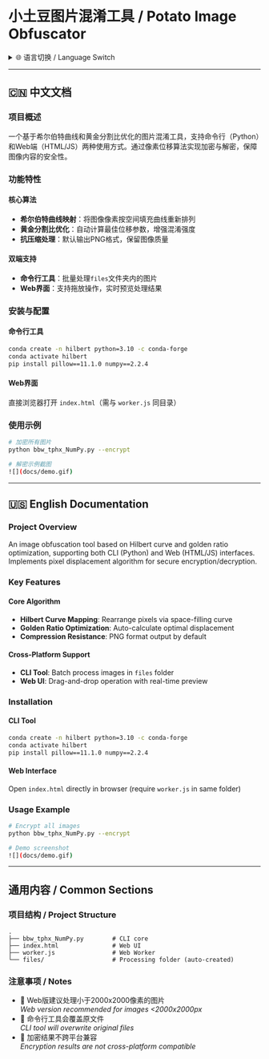 # 小土豆图片混淆工具 / Potato Image Obfuscator

<!-- 顶部语言切换提示 -->
<details>
<summary>🌐 语言切换 / Language Switch</summary>

- [中文](#中文) | [English](#english)
</details>

---

<a id="中文"></a>

## 🇨🇳 中文文档

### 项目概述

一个基于希尔伯特曲线和黄金分割比优化的图片混淆工具，支持命令行（Python）和Web端（HTML/JS）两种使用方式。通过像素位移算法实现加密与解密，保障图像内容的安全性。

### 功能特性

#### 核心算法

- **希尔伯特曲线映射**：将图像像素按空间填充曲线重新排列
- **黄金分割比优化**：自动计算最佳位移参数，增强混淆强度
- **抗压缩处理**：默认输出PNG格式，保留图像质量

#### 双端支持

- **命令行工具**：批量处理`files`文件夹内的图片
- **Web界面**：支持拖放操作，实时预览处理结果

### 安装与配置

#### 命令行工具

```bash
conda create -n hilbert python=3.10 -c conda-forge
conda activate hilbert
pip install pillow==11.1.0 numpy==2.2.4
```

#### Web界面

直接浏览器打开 `index.html`（需与 `worker.js` 同目录）

### 使用示例

```bash
# 加密所有图片
python bbw_tphx_NumPy.py --encrypt

# 解密示例截图
![](docs/demo.gif)
```

---

<a id="english"></a>

## 🇺🇸 English Documentation

### Project Overview

An image obfuscation tool based on Hilbert curve and golden ratio optimization, supporting both CLI (Python) and Web (HTML/JS) interfaces. Implements pixel displacement algorithm for secure encryption/decryption.

### Key Features

#### Core Algorithm

- **Hilbert Curve Mapping**: Rearrange pixels via space-filling curve
- **Golden Ratio Optimization**: Auto-calculate optimal displacement
- **Compression Resistance**: PNG format output by default

#### Cross-Platform Support

- **CLI Tool**: Batch process images in `files` folder
- **Web UI**: Drag-and-drop operation with real-time preview

### Installation

#### CLI Tool

```bash
conda create -n hilbert python=3.10 -c conda-forge
conda activate hilbert
pip install pillow==11.1.0 numpy==2.2.4
```

#### Web Interface

Open `index.html` directly in browser (require `worker.js` in same folder)

### Usage Example

```bash
# Encrypt all images
python bbw_tphx_NumPy.py --encrypt

# Demo screenshot
![](docs/demo.gif)
```

---

## 通用内容 / Common Sections

### 项目结构 / Project Structure

```
.
├── bbw_tphx_NumPy.py        # CLI core
├── index.html               # Web UI
├── worker.js                # Web Worker
└── files/                   # Processing folder (auto-created)
```

### 注意事项 / Notes

- 🔸 Web版建议处理小于2000x2000像素的图片  
  *Web version recommended for images <2000x2000px*
- 🔸 命令行工具会覆盖原文件  
  *CLI tool will overwrite original files*
- 🔸 加密结果不跨平台兼容  
  *Encryption results are not cross-platform compatible*
